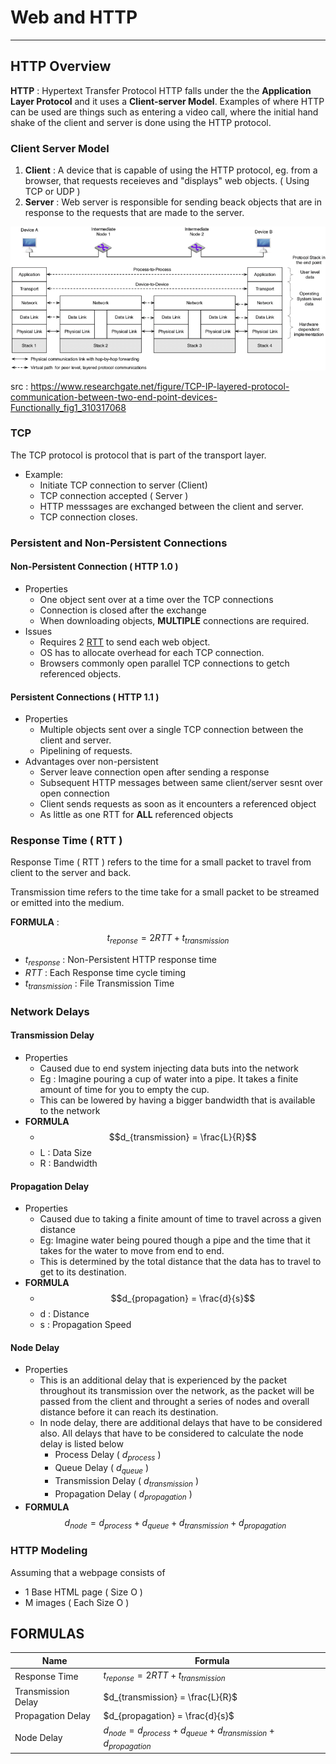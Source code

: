 # Web and HTTP
---
## HTTP Overview

**HTTP** : Hypertext Transfer Protocol
HTTP falls under the the **Application Layer Protocol** and it uses a **Client-server Model**.  Examples of where HTTP can be used are things such as entering a video call, where the initial hand shake of the client and server is done using the HTTP protocol.

### Client Server Model

1. **Client** : A device that is capable of using the HTTP protocol, eg. from a browser, that requests receieves and "displays" web objects. ( Using TCP or UDP )
2. **Server** : Web server is responsible for sending beack objects that are in response to the requests that are made to the server.

![OSI Model](https://github.com/greed-k/DP-Study/blob/master/CSD%202160%20(Networking)/osi.png)

src : https://www.researchgate.net/figure/TCP-IP-layered-protocol-communication-between-two-end-point-devices-Functionally_fig1_310317068

### TCP 
The TCP protocol is protocol that is part of the transport layer.
- Example:
	-  Initiate TCP connection to server (Client)
	-  TCP connection accepted ( Server )
	-  HTTP messsages are exchanged between the client and server.
	-  TCP connection closes.

### Persistent and Non-Persistent Connections

#### Non-Persistent Connection ( HTTP 1.0 )
- Properties
	-  One object sent over at a time over the TCP connections
	- Connection is closed after the exchange
	- When downloading objects, **MULTIPLE** connections are required.
- Issues
	- Requires 2 [RTT](#response-time--rtt-) to send each web object.
	- OS has to allocate overhead for each TCP connection.
	- Browsers commonly open parallel TCP connections to getch referenced objects.


#### Persistent Connections ( HTTP 1.1 )
- Properties
	- Multiple objects sent over a single TCP connection between the client and server.
	- Pipelining of requests.
- Advantages over non-persistent
	- Server leave connection open after sending a response
	- Subsequent HTTP messages between same client/server sesnt over open connection
	- Client sends requests as soon as it encounters a referenced object
	- As little as one RTT for **ALL** referenced objects
### Response Time ( RTT )

Response Time ( RTT ) refers to the time for a small packet to travel from client to the server and back. 

Transmission time refers to the time take for a small packet to be streamed or emitted into the medium.

**FORMULA** : 
$$t_{reponse} =  2RTT + t_{transmission}$$

- $t_{response}$  :  Non-Persistent HTTP response time
- $RTT$  :  Each Response time cycle timing
- $t_{transmission}$  : File Transmission Time 
### Network Delays 
#### Transmission Delay
- Properties
	- Caused due to end system injecting data buts into the network
	- Eg : Imagine pouring a cup of water into a pipe. It takes a finite amount of time for you to empty the cup.
	- This can be lowered by having a bigger bandwidth that is available to the network
- **FORMULA** 
	- $$d_{transmission} = \frac{L}{R}$$
	- L : Data Size
	- R : Bandwidth
#### Propagation Delay
- Properties
	- Caused due to taking a finite amount of time to travel across a given distance
	- Eg: Imagine water being poured though a pipe and the time that it takes for the water to move from end to end.
	- This is determined by the total distance that the data has to travel to get to its destination.
- **FORMULA** 
	- $$d_{propagation} = \frac{d}{s}$$
	- d : Distance
	- s : Propagation Speed
#### Node Delay 
- Properties
	- This is an additional delay that is experienced by the packet throughout its transmission over the network, as the packet will be passed from the client and throught a series of nodes and overall distance before it can reach its destination.
	-  In node delay, there are additional delays that have to be considered also. All delays that have to be considered to calculate the node delay is listed below
		- Process Delay ( $d_{process}$  ) 
		- Queue Delay ( $d_{queue}$ )
		- Transmission Delay ( $d_{transmission}$ )
		- Propagation Delay ( $d_{propagation}$ )
- **FORMULA** 
$$d_{node} = d_{process} + d_{queue} + d_{transmission} + d_{propagation}$$
### HTTP Modeling
Assuming that a webpage consists of
- 1 Base HTML page ( Size O )
- M images ( Each Size O )




## FORMULAS
| Name | Formula |
| -------- | ------- |
|Response Time| $t_{reponse} =  2RTT + t_{transmission}$|
|Transmission Delay| $d_{transmission} = \frac{L}{R}$|
|Propagation Delay| $d_{propagation} = \frac{d}{s}$|
|Node Delay | $d_{node} = d_{process} + d_{queue} + d_{transmission} + d_{propagation}$|


